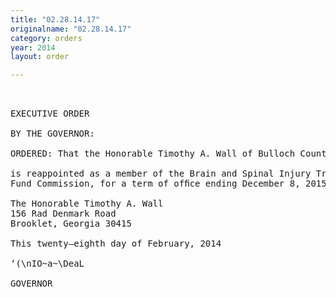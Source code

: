 ```yaml
---
title: "02.28.14.17"
originalname: "02.28.14.17"
category: orders
year: 2014
layout: order

---
```

<pre>
 

EXECUTIVE ORDER

BY THE GOVERNOR:

ORDERED: That the Honorable Timothy A. Wall of Bulloch County, Georgia, p

is reappointed as a member of the Brain and Spinal Injury Trust
Fund Commission, for a term of ofﬁce ending December 8, 2015.

The Honorable Timothy A. Wall
156 Rad Denmark Road
Brooklet, Georgia 30415

This twenty—eighth day of February, 2014

‘(\nIO~a~\DeaL

GOVERNOR

</pre>
